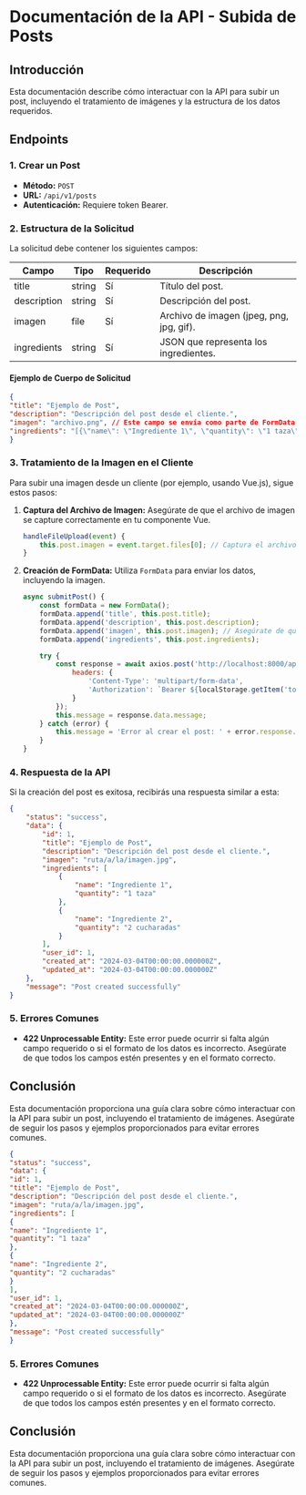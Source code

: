 # Documentación de la API - Subida de Posts

## Introducción

Esta documentación describe cómo interactuar con la API para subir un post, incluyendo el tratamiento de imágenes y la estructura de los datos requeridos.

## Endpoints

### 1. Crear un Post

- **Método:** `POST`
- **URL:** `/api/v1/posts`
- **Autenticación:** Requiere token Bearer.

### 2. Estructura de la Solicitud

La solicitud debe contener los siguientes campos:

| Campo       | Tipo     | Requerido | Descripción                                      |
|-------------|----------|-----------|--------------------------------------------------|
| title       | string   | Sí        | Título del post.                                 |
| description | string   | Sí        | Descripción del post.                            |
| imagen      | file     | Sí        | Archivo de imagen (jpeg, png, jpg, gif).        |
| ingredients  | string   | Sí        | JSON que representa los ingredientes.            |

#### Ejemplo de Cuerpo de Solicitud
```json
{
"title": "Ejemplo de Post",
"description": "Descripción del post desde el cliente.",
"imagen": "archivo.png", // Este campo se envía como parte de FormData
"ingredients": "[{\"name\": \"Ingrediente 1\", \"quantity\": \"1 taza\"}, {\"name\": \"Ingrediente 2\", \"quantity\": \"2 cucharadas\"}]"
}
```

### 3. Tratamiento de la Imagen en el Cliente

Para subir una imagen desde un cliente (por ejemplo, usando Vue.js), sigue estos pasos:

1. **Captura del Archivo de Imagen:**
   Asegúrate de que el archivo de imagen se capture correctamente en tu componente Vue.

   ```javascript
   handleFileUpload(event) {
       this.post.imagen = event.target.files[0]; // Captura el archivo de imagen
   }
   ```

2. **Creación de FormData:**
   Utiliza `FormData` para enviar los datos, incluyendo la imagen.

   ```javascript
   async submitPost() {
       const formData = new FormData();
       formData.append('title', this.post.title);
       formData.append('description', this.post.description);
       formData.append('imagen', this.post.imagen); // Asegúrate de que este campo esté presente
       formData.append('ingredients', this.post.ingredients);

       try {
           const response = await axios.post('http://localhost:8000/api/v1/posts', formData, {
               headers: {
                   'Content-Type': 'multipart/form-data',
                   'Authorization': `Bearer ${localStorage.getItem('token')}` // Asegúrate de tener el token almacenado
               }
           });
           this.message = response.data.message;
       } catch (error) {
           this.message = 'Error al crear el post: ' + error.response.data.message;
       }
   }
   ```

### 4. Respuesta de la API

Si la creación del post es exitosa, recibirás una respuesta similar a esta:

```json
{
    "status": "success",
    "data": {
        "id": 1,
        "title": "Ejemplo de Post",
        "description": "Descripción del post desde el cliente.",
        "imagen": "ruta/a/la/imagen.jpg",
        "ingredients": [
            {
                "name": "Ingrediente 1",
                "quantity": "1 taza"
            },
            {
                "name": "Ingrediente 2",
                "quantity": "2 cucharadas"
            }
        ],
        "user_id": 1,
        "created_at": "2024-03-04T00:00:00.000000Z",
        "updated_at": "2024-03-04T00:00:00.000000Z"
    },
    "message": "Post created successfully"
}
```

### 5. Errores Comunes

- **422 Unprocessable Entity:** Este error puede ocurrir si falta algún campo requerido o si el formato de los datos es incorrecto. Asegúrate de que todos los campos estén presentes y en el formato correcto.

## Conclusión

Esta documentación proporciona una guía clara sobre cómo interactuar con la API para subir un post, incluyendo el tratamiento de imágenes. Asegúrate de seguir los pasos y ejemplos proporcionados para evitar errores comunes.

```json
{
"status": "success",
"data": {
"id": 1,
"title": "Ejemplo de Post",
"description": "Descripción del post desde el cliente.",
"imagen": "ruta/a/la/imagen.jpg",
"ingredients": [
{
"name": "Ingrediente 1",
"quantity": "1 taza"
},
{
"name": "Ingrediente 2",
"quantity": "2 cucharadas"
}
],
"user_id": 1,
"created_at": "2024-03-04T00:00:00.000000Z",
"updated_at": "2024-03-04T00:00:00.000000Z"
},
"message": "Post created successfully"
}
```


### 5. Errores Comunes

- **422 Unprocessable Entity:** Este error puede ocurrir si falta algún campo requerido o si el formato de los datos es incorrecto. Asegúrate de que todos los campos estén presentes y en el formato correcto.

## Conclusión

Esta documentación proporciona una guía clara sobre cómo interactuar con la API para subir un post, incluyendo el tratamiento de imágenes. Asegúrate de seguir los pasos y ejemplos proporcionados para evitar errores comunes.